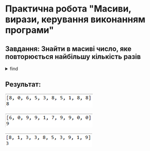 # Практична робота "Масиви, вирази, керування виконанням програми"

## Завдання: Знайти в масиві число, яке повторюється найбільшу кількість разів

<details>
  <summary>find</summary>
  Знаходить в массиві число, яке повторюється найбільшу кількість разів
  
  ```java
/**
	 * Знаходить в массиві число, яке повторюється найбільшу кількість разів
	 * 
	 * @param arr массив
	 * @return Повертає число, яке в массиві повторюються найбільшу кількість разів
	 */
	public static int find(int[] arr) {
		Map<Integer, Integer> nums = new HashMap<>();
		for (int number : arr) {
			Integer i = nums.get(number);
			nums.put(number, i == null ? 1 : i+1);
		}
		
		int max = Collections.max(nums.values());
		for (Map.Entry<Integer, Integer> number : nums.entrySet()) {
			if (number.getValue() == max)
				return number.getKey();
		}
		return -1;
	}
  ```
  
</details>

Результат:
----

![Gitter](https://github.com/ppc-ntu-khpi/34-arrays-coldbeatz/blob/master/Screenshot_17.png)<br><br>
![Gitter](https://github.com/ppc-ntu-khpi/34-arrays-coldbeatz/blob/master/Screenshot_18.png)<br><br>
![Gitter](https://github.com/ppc-ntu-khpi/34-arrays-coldbeatz/blob/master/Screenshot_20.png)<br>
